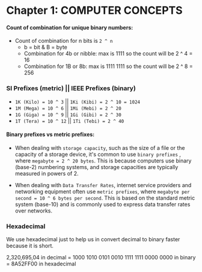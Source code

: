 # Chapter 1: COMPUTER CONCEPTS

#### Count of combination for unique binary numbers:

- Count of combination for n bits is `2 ^ n`
  - b = bit & B = byte
  - Combination for 4b or nibble: max is 1111 so the count will be 2 ^ 4 = 16
  - Combination for 1B or 8b: max is 1111 1111 so the count will be 2 ^ 8 = 256

### SI Prefixes (metric) || IEEE Prefixes (binary)

- `1K (Kilo) = 10 ^ 3` || `1Ki (Kibi) = 2 ^ 10 = 1024`
- `1M (Mega) = 10 ^ 6` || `1Mi (Mebi) = 2 ^ 20`
- `1G (Giga) = 10 ^ 9` || `1Gi (Gibi) = 2 ^ 30`
- `1T (Tera) = 10 ^ 12` || `1Ti (Tebi) = 2 ^ 40`

#### Binary prefixes vs metric prefixes:

- When dealing with `storage capacity`, such as the size of a file or the capacity of a storage device, it's common to use `binary prefixes` , where `megabyte = 2 ^ 20 bytes`.
  This is because computers use binary (base-2) numbering systems, and storage capacities are typically measured in powers of 2.

- When dealing with `Data Transfer Rates`, internet service providers and networking equipment often use `metric prefixes`, where `megabyte per second = 10 ^ 6 bytes per second`. This is based on the standard metric system (base-10) and is commonly used to express data transfer rates over networks.

### Hexadecimal

We use hexadecimal just to help us in convert decimal to binary faster because it is short.

2,320,695,04 in decimal = 1000 1010 0101 0010 1111 1111 0000 0000 in binary = 8A52FF00 in hexadecimal
